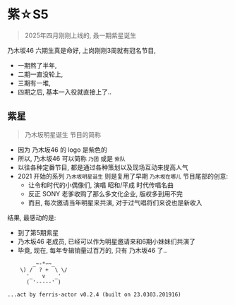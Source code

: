 # 紫☆S5
> 2025年四月刚刚上线的, 叒一期紫星诞生

乃木坂46 六期生真是命好, 上岗刚刚3周就有冠名节目,
- 一期熬了半年,
- 二期一直没轮上,
- 三期有一堆,
- 四期之后, 基本一入役就直接上了..

## 紫星
> 乃木坂明星诞生 节目的简称

- 因为 乃木坂46 的 logo 是紫色的
- 所以, 乃木坂46 可以简称 `乃团` 或是 `紫队`
- 以往各种定番节目, 都是通过各种策划以及现场互动来提高人气
- 2021 开始的系列 `乃木坂明星诞生` 则是复用了早期 `乃木坂在哪儿` 节目尾部的创意:
    + 让令和时代的小偶像们, 演唱 昭和/平成 时代传唱名曲
    + 反正 SONY 老爹收购了那么多文化企业, 版权多到用不完
    + 而且, 每次邀请当年明星来共演, 对于过气唱将们来说也是新收入

结果, 最感动的是:

- 到了第5期紫星
- 乃木坂46 老成员, 已经可以作为明星邀请来和6期小妹妹们共演了
- 毕竟, 现在, 每年专辑销量过百万的, 只有 乃木坂46 了..



```
        _~-*∽~_
    \) /  ? +  \ \/
      '_   v   _'
      ( '-----' )

...act by ferris-actor v0.2.4 (built on 23.0303.201916)
```
